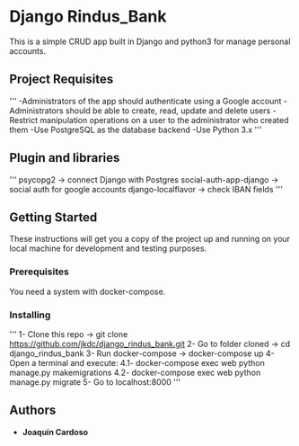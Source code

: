 # Django Rindus_Bank

This is a simple CRUD app built in Django and python3 for manage personal accounts.

## Project Requisites

'''
-Administrators of the app should authenticate using a Google account
-Administrators should be able to create, read, update and delete users
-Restrict manipulation operations on a user to the administrator who created them
-Use PostgreSQL as the database backend
-Use Python 3.x
'''

## Plugin and libraries

'''
psycopg2  ->  connect Django with Postgres
social-auth-app-django  -> social auth for google accounts
django-localflavor  -> check IBAN fields
'''

## Getting Started

These instructions will get you a copy of the project up and running on your local machine for development and testing purposes.

### Prerequisites

You need a system with docker-compose.

### Installing

'''
1- Clone this repo -> git clone https://github.com/jkdc/django_rindus_bank.git
2- Go to folder cloned -> cd django_rindus_bank
3- Run docker-compose -> docker-compose up
4- Open a terminal and execute:
4.1- docker-compose exec web python manage.py makemigrations
4.2- docker-compose exec web python manage.py migrate
5- Go to localhost:8000
'''

## Authors

* **Joaquín Cardoso**

